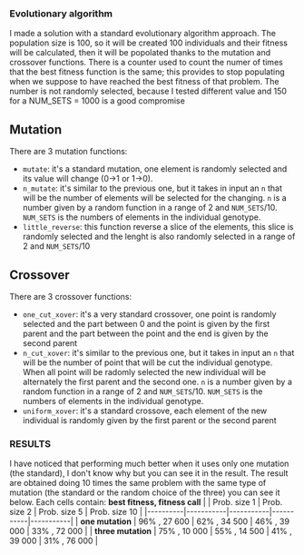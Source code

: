 ### Evolutionary algorithm
I made a solution with a standard evolutionary algorithm approach.
The population size is 100, so it will be created 100 individuals and their fitness will be calculated, then it will be popolated thanks to the mutation and crossover functions.
There is a counter used to count the numer of times that the best fitness function is the same; this provides to stop populating when we suppose to have reached the best fitness of that problem. The number is not randomly selected, because I tested different value and 150 for a NUM_SETS = 1000 is a good compromise

## Mutation
There are 3 mutation functions:
- `mutate`: it's a standard mutation, one element is randomly selected and its value will change (0->1 or 1->0).
- `n_mutate`: it's similar to the previous one, but it takes in input an `n` that will be the number of elements will be selected for the changing. `n` is a number given by a random function in a range of 2 and `NUM_SETS`/10. `NUM_SETS` is the numbers of elements in the individual genotype.
- `little_reverse`: this function reverse a slice of the elements, this slice is randomly selected and the lenght is also randomly selected in a range of 2 and `NUM_SETS`/10

## Crossover
There are 3 crossover functions:
- `one_cut_xover`: it's a very standard crossover, one point is randomly selected and the part between 0 and the point is given by the first parent and the part between the point and the end is given by the second parent
- `n_cut_xover`: it's similar to the previous one, but it takes in input an `n` that will be the number of point that will be cut the individual genotype. When all point will be radomly selected the new individual will be alternately the first parent and the second one. `n` is a number given by a random function in a range of 2 and `NUM_SETS`/10. `NUM_SETS` is the numbers of elements in the individual genotype.
- `uniform_xover`: it's a standard crossove, each element of the new individual is randomly given by the first parent or the second parent

### RESULTS
I have noticed that performing much better when it uses only one mutation (the standard), I don't know why but you can see it in the result.
The result are obtained doing 10 times the same problem with the same type of mutation (the standard or the random choice of the three) you can see it below.
Each cells contain: **best fitness, fitness call**
|   | Prob. size 1 | Prob. size 2 | Prob. size 5 | Prob. size 10 |
|----------|-----------|-----------|-----------|-----------|
| **one mutation**   | 96% , 27 600 | 62% , 34 500 | 46% , 39 000 | 33% , 72 000 |
| **three mutation**   | 75% , 10 000 | 55% , 14 500 | 41% , 39 000 | 31% , 76 000 |